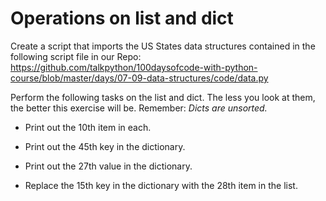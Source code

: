 # Operations on list and dict
Create a script that imports the US States data structures contained in the following script file in our Repo: https://github.com/talkpython/100daysofcode-with-python-course/blob/master/days/07-09-data-structures/code/data.py

Perform the following tasks on the list and dict. The less you look at them, the better this exercise will be. Remember: *Dicts are unsorted.*

* Print out the 10th item in each.

* Print out the 45th key in the dictionary.

* Print out the 27th value in the dictionary.

* Replace the 15th key in the dictionary with the 28th item in the list.
